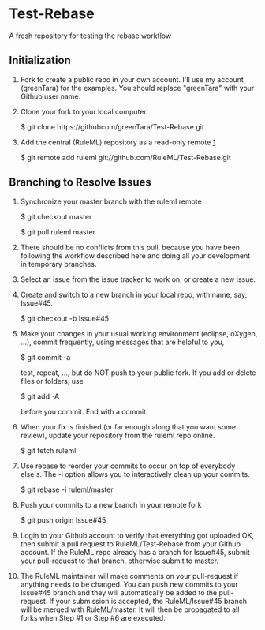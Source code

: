 Test-Rebase
===========

A fresh repository for testing the rebase workflow

Initialization
--------------
1. Fork to create a public repo in your own account. I'll use my account (greenTara) for the examples. 
You should replace "greenTara" with your Github user name.

2. Clone your fork to your local computer

    $ git clone https://githubcom/greenTara/Test-Rebase.git

3. Add the central (RuleML) repository as a read-only remote [1]

    $ git remote add ruleml git://github.com/RuleML/Test-Rebase.git

Branching to Resolve Issues
---------------------------
1. Synchronize your master branch with the ruleml remote

    $ git checkout master
    
    $ git pull ruleml master
    
2. There should be no conflicts from this pull, because you have been following the
  workflow described here and doing all your development in temporary branches.
    
3. Select an issue from the issue tracker to work on, or create a new issue.

4. Create and switch to a new branch in your local repo, with name, say, Issue#45.

    $ git checkout -b Issue#45 

5. Make your changes in your usual working environment (eclipse, oXygen, ...),
   commit frequently, using messages that are helpful to you, 
       
    $ git commit -a

    test, repeat, ..., but do NOT push to your public fork. 
    If you add or delete files or folders, use

    $ git add -A
    
    before you commit. End with a commit.
   
6. When your fix is finished (or far enough along that you want some review), 
  update your repository from the ruleml repo online. 

    $ git fetch ruleml
    
7. Use rebase to reorder your commits to occur on top of everybody else's. 
   The -i option allows you to interactively clean up your commits.

    $ git rebase -i ruleml/master
    
8. Push your commits to a new branch in your remote fork

    $ git push origin Issue#45
    
9. Login to your Github account to verify that everything got uploaded OK, then
submit a pull request to RuleML/Test-Rebase from your Github account.
If the RuleML repo already has a branch for Issue#45, submit your pull-request to that branch,
otherwise submit to master.

10. The RuleML maintainer will make comments on your pull-request if anything needs to be changed.
You can push new commits to your Issue#45 branch and they will automatically be added to the pull-request.
If your submission is accepted, the RuleML/Issue#45 branch will be merged with RuleML/master.
It will then be propagated to all forks when Step #1 or Step #6 are executed.
                 
[1]:http://git-scm.com/book/en/Git-Basics-Working-with-Remotes     


